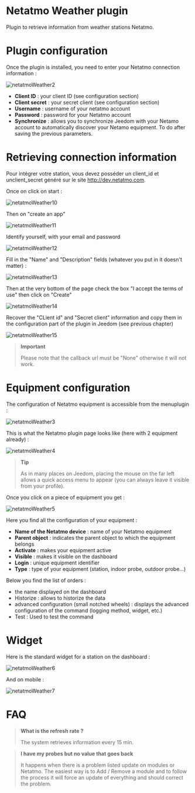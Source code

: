 # Netatmo Weather plugin

Plugin to retrieve information from weather stations Netatmo.

# Plugin configuration

Once the plugin is installed, you need to enter your Netatmo connection information :

![netatmoWeather2](../images/netatmoWeather2.png)

-   **Client ID** : your client ID (see configuration section)
-   **Client secret** : your secret client (see configuration section)
-   **Username** : username of your netatmo account
-   **Password** : password for your Netatmo account
-   **Synchronize** : allows you to synchronize Jeedom with your Netamo account to automatically discover your Netamo equipment. To do after saving the previous parameters.

# Retrieving connection information

Pour intégrer votre station, vous devez posséder un client\_id et unclient\_secret généré sur le site <http://dev.netatmo.com>.

Once on click on start :

![netatmoWeather10](../images/netatmoWeather10.png)

Then on "create an app"

![netatmoWeather11](../images/netatmoWeather11.png)

Identify yourself, with your email and password

![netatmoWeather12](../images/netatmoWeather12.png)

Fill in the "Name" and "Description" fields (whatever you put in it doesn't matter) :

![netatmoWeather13](../images/netatmoWeather13.png)

Then at the very bottom of the page check the box "I accept the terms of use" then click on "Create"

![netatmoWeather14](../images/netatmoWeather14.png)

Recover the "CLient id" and "Secret client" information and copy them in the configuration part of the plugin in Jeedom (see previous chapter)

![netatmoWeather15](../images/netatmoWeather15.png)

> **Important**
>
> Please note that the callback url must be "None" otherwise it will not work.

# Equipment configuration

The configuration of Netatmo equipment is accessible from the menuplugin :

![netatmoWeather3](../images/netatmoWeather3.png)

This is what the Netatmo plugin page looks like (here with 2 equipment already) :

![netatmoWeather4](../images/netatmoWeather4.png)

> **Tip**
>
> As in many places on Jeedom, placing the mouse on the far left allows a quick access menu to appear (you can always leave it visible from your profile).

Once you click on a piece of equipment you get :

![netatmoWeather5](../images/netatmoWeather5.png)

Here you find all the configuration of your equipment :

-   **Name of the Netatmo device** : name of your Netatmo equipment
-   **Parent object** : indicates the parent object to which the equipment belongs
-   **Activate** : makes your equipment active
-   **Visible** : makes it visible on the dashboard
-   **Login** : unique equipment identifier
-   **Type** : type of your equipment (station, indoor probe, outdoor probe…)

Below you find the list of orders :

-   the name displayed on the dashboard
-   Historize : allows to historize the data
-   advanced configuration (small notched wheels) : displays the advanced configuration of the command (logging method, widget, etc.)
-   Test : Used to test the command

# Widget

Here is the standard widget for a station on the dashboard :

![netatmoWeather6](../images/netatmoWeather6.png)

And on mobile :

![netatmoWeather7](../images/netatmoWeather7.png)

# FAQ

>**What is the refresh rate ?**
>
>The system retrieves information every 15 min.

>**I have my probes but no value that goes back**
>
>It happens when there is a problem listed update on modules or Netatmo. The easiest way is to Add / Remove a module and to follow the process it will force an update of everything and should correct the problem.
